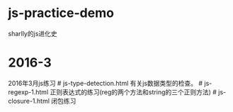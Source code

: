 # js-practice-demo
sharlly的js进化史

# 2016-3 
2016年3月js练习
	# js-type-detection.html   有关js数据类型的检查。
	# js-regexp-1.html 正则表达式的练习(reg的两个方法和string的三个正则方法)
	# js-closure-1.html 闭包练习